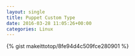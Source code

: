 ```yaml
---
layout: single                                                                                                              
title: Puppet Custom Type                                                                                                                       
date: 2016-03-28 11:05:26+00:00                                                                                                                        
categories: Linux                                                                                                                
---                                                                                                                              
```


{% gist makeittotop/8fe94d4c509fce280901 %}                                                                                                           

